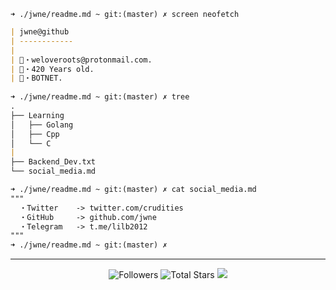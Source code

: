 
```
➜ ./jwne/readme.md ~ git:(master) ✗ screen neofetch
```
```md
| jwne@github
| ------------
| 
| 📧・weloveroots@protonmail.com.
| 📝・420 Years old.
| 🏴・BOTNET.
            
➜ ./jwne/readme.md ~ git:(master) ✗ tree
.
├── Learning
│   ├── Golang
│   ├── Cpp
│   └── C
|
├── Backend_Dev.txt
└── social_media.md

➜ ./jwne/readme.md ~ git:(master) ✗ cat social_media.md
"""
  ・Twitter    -> twitter.com/crudities
  ・GitHub     -> github.com/jwne
  ・Telegram   -> t.me/lilb2012
"""  
➜ ./jwne/readme.md ~ git:(master) ✗ 
```

-----

<p align="center">
  <img alt="Followers" src="https://img.shields.io/github/followers/jwne?style=social">
  <img alt="Total Stars" src="https://img.shields.io/github/stars/jwne?style=social">
  <img src="https://komarev.com/ghpvc/?username=jwne&color=blue">
</p>
